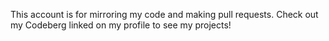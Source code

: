 This account is for mirroring my code and making pull requests.
Check out my Codeberg linked on my profile to see my projects!
